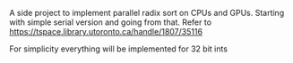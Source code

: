 A side project to implement parallel radix sort on CPUs and GPUs.
Starting with simple serial version and going from that.
Refer to https://tspace.library.utoronto.ca/handle/1807/35116

For simplicity everything will be implemented for 32 bit ints